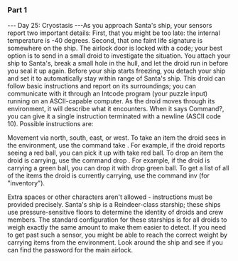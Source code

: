 ### Part 1

--- Day 25: Cryostasis ---As you approach Santa's ship, your sensors report two important details:
First, that you might be too late: the internal temperature is -40 degrees.
Second, that one faint life signature is somewhere on the ship.
The airlock door is locked with a code; your best option is to send in a small droid to investigate the situation.  You attach your ship to Santa's, break a small hole in the hull, and let the droid run in before you seal it up again. Before your ship starts freezing, you detach your ship and set it to automatically stay within range of Santa's ship.
This droid can follow basic instructions and report on its surroundings; you can communicate with it through an Intcode program (your puzzle input) running on an ASCII-capable computer.
As the droid moves through its environment, it will describe what it encounters.  When it says Command?, you can give it a single instruction terminated with a newline (ASCII code 10). Possible instructions are:

Movement via north, south, east, or west.
To take an item the droid sees in the environment, use the command take <name of item>. For example, if the droid reports seeing a red ball, you can pick it up with take red ball.
To drop an item the droid is carrying, use the command drop <name of item>. For example, if the droid is carrying a green ball, you can drop it with drop green ball.
To get a list of all of the items the droid is currently carrying, use the command inv (for "inventory").

Extra spaces or other characters aren't allowed - instructions must be provided precisely.
Santa's ship is a Reindeer-class starship; these ships use pressure-sensitive floors to determine the identity of droids and crew members.  The standard configuration for these starships is for all droids to weigh exactly the same amount to make them easier to detect.  If you need to get past such a sensor, you might be able to reach the correct weight by carrying items from the environment.
Look around the ship and see if you can find the password for the main airlock.
